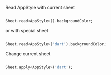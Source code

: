 Read AppStyle with current sheet

```dart

Sheet.read<AppStyle>().backgroundColor;
```
or with special sheet

```dart

Sheet.read<AppStyle>('dart').backgroundColor;
```

Change current sheet

```dart

Sheet.apply<AppStyle>('dart');
```